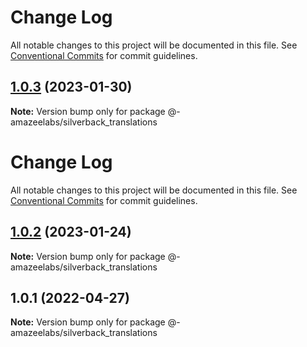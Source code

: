 # Change Log

All notable changes to this project will be documented in this file. See
[Conventional Commits](https://conventionalcommits.org) for commit guidelines.

## [1.0.3](https://github.com/AmazeeLabs/silverback-mono/compare/@-amazeelabs/silverback_translations@1.0.2...@-amazeelabs/silverback_translations@1.0.3) (2023-01-30)

**Note:** Version bump only for package @-amazeelabs/silverback_translations

# Change Log

All notable changes to this project will be documented in this file. See
[Conventional Commits](https://conventionalcommits.org) for commit guidelines.

## [1.0.2](https://github.com/AmazeeLabs/silverback-mono/compare/@-amazeelabs/silverback_translations@1.0.1...@-amazeelabs/silverback_translations@1.0.2) (2023-01-24)

**Note:** Version bump only for package @-amazeelabs/silverback_translations

## 1.0.1 (2022-04-27)

**Note:** Version bump only for package @-amazeelabs/silverback_translations
